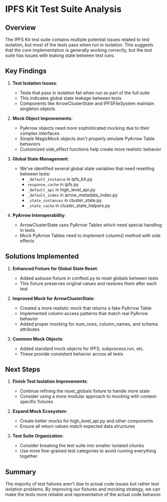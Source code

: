 # IPFS Kit Test Suite Analysis

## Overview

The IPFS Kit test suite contains multiple potential issues related to test isolation, but most of the tests pass when run in isolation. This suggests that the core implementation is generally working correctly, but the test suite has issues with leaking state between test runs.

## Key Findings

1. **Test Isolation Issues**:
   - Tests that pass in isolation fail when run as part of the full suite
   - This indicates global state leakage between tests
   - Components like ArrowClusterState and IPFSFileSystem maintain singleton objects

2. **Mock Object Improvements**:
   - PyArrow objects need more sophisticated mocking due to their complex interfaces
   - Simple MagicMock objects don't properly emulate PyArrow Table behaviors
   - Customized side_effect functions help create more realistic behavior

3. **Global State Management**:
   - We've identified several global state variables that need resetting between tests:
     - `_default_instance` in ipfs_kit.py
     - `response_cache` in ipfs.py
     - `_default_api` in high_level_api.py
     - `_default_index` in arrow_metadata_index.py
     - `_state_instances` in cluster_state.py
     - `_state_cache` in cluster_state_helpers.py

4. **PyArrow Interoperability**:
   - ArrowClusterState uses PyArrow Tables which need special handling in tests
   - Mock PyArrow Tables need to implement column() method with side effects

## Solutions Implemented

1. **Enhanced Fixture for Global State Reset**:
   - Added autouse fixture in conftest.py to reset globals between tests
   - This fixture preserves original values and restores them after each test

2. **Improved Mock for ArrowClusterState**:
   - Created a more realistic mock that returns a fake PyArrow Table
   - Implemented column access patterns that match real PyArrow behavior
   - Added proper mocking for num_rows, column_names, and schema attributes

3. **Common Mock Objects**:
   - Added standard mock objects for IPFS, subprocess.run, etc.
   - These provide consistent behavior across all tests

## Next Steps

1. **Finish Test Isolation Improvements**:
   - Continue refining the reset_globals fixture to handle more state
   - Consider using a more modular approach to mocking with context-specific fixtures

2. **Expand Mock Ecosystem**:
   - Create better mocks for high_level_api.py and other components
   - Ensure all return values match expected data structures

3. **Test Suite Organization**:
   - Consider breaking the test suite into smaller isolated chunks
   - Use more fine-grained test categories to avoid running everything together

## Summary

The majority of test failures aren't due to actual code issues but rather test isolation problems. By improving our fixtures and mocking strategy, we can make the tests more reliable and representative of the actual code behavior.
